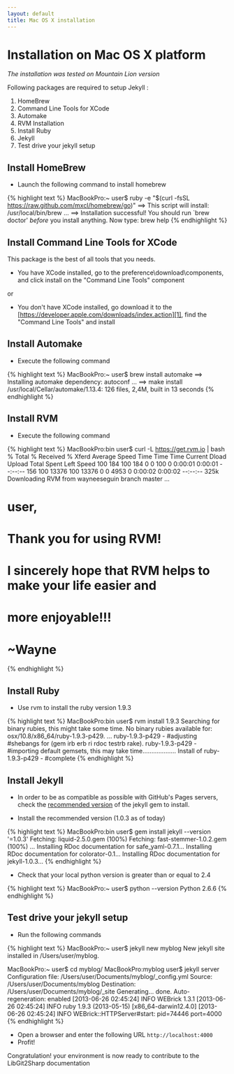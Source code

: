 ```yaml
---
layout: default
title: Mac OS X installation
---
```


# Installation on Mac OS X platform
*The installation was tested on Mountain Lion version*

Following packages are required to setup Jekyll :

1. HomeBrew
1. Command Line Tools for XCode
1. Automake
1. RVM Installation
1. Install Ruby
1. Jekyll
1. Test drive your jekyll setup

## Install HomeBrew

- Launch the following command to install homebrew

{% highlight text %}
MacBookPro:~ user$ ruby -e "$(curl -fsSL https://raw.github.com/mxcl/homebrew/go)"
==> This script will install:
/usr/local/bin/brew
...
==> Installation successful!
You should run `brew doctor' *before* you install anything.
Now type: brew help
{% endhighlight %}

## Install Command Line Tools for XCode
This package is the best of all tools that you needs.

- You have XCode installed, go to the preference\download\components, and click install on the "Command Line Tools" component

or

- You don't have XCode installed, go download it to the [https://developer.apple.com/downloads/index.action][1], find the "Command Line Tools" and install

[1]: https://developer.apple.com/downloads/index.action

## Install Automake

- Execute the following command

{% highlight text %}
MacBookPro:~ user$ brew install automake
==> Installing automake dependency: autoconf
...
==> make install
/usr/local/Cellar/automake/1.13.4: 126 files, 2,4M, built in 13 seconds
{% endhighlight %}

## Install RVM

- Execute the following command

{% highlight text %}
MacBookPro:bin user$ curl -L https://get.rvm.io | bash
  % Total    % Received % Xferd  Average Speed   Time    Time     Time  Current
                                 Dload  Upload   Total   Spent    Left  Speed
100   184  100   184    0     0    100      0  0:00:01  0:00:01 --:--:--   156
100 13376  100 13376    0     0   4953      0  0:00:02  0:00:02 --:--:--  325k
Downloading RVM from wayneeseguin branch master
...
# user,
#
#   Thank you for using RVM!
#   I sincerely hope that RVM helps to make your life easier and
#   more enjoyable!!!
#
# ~Wayne
{% endhighlight %}

## Install Ruby

- Use rvm to install the ruby version 1.9.3

{% highlight text %}
MacBookPro:bin user$ rvm install 1.9.3
Searching for binary rubies, this might take some time.
No binary rubies available for: osx/10.8/x86_64/ruby-1.9.3-p429.
...
ruby-1.9.3-p429 - #adjusting #shebangs for (gem irb erb ri rdoc testrb rake).
ruby-1.9.3-p429 - #importing default gemsets, this may take time...................
Install of ruby-1.9.3-p429 - #complete 
{% endhighlight %}

## Install Jekyll

- In order to be as compatible as possible with GitHub's Pages servers, check the [recommended version][1] of the jekyll gem to install.

- Install the recommended version (1.0.3 as of today)

{% highlight text %}
MacBookPro:bin user$ gem install jekyll --version '=1.0.3'
Fetching: liquid-2.5.0.gem (100%)
Fetching: fast-stemmer-1.0.2.gem (100%)
...
Installing RDoc documentation for safe_yaml-0.7.1...
Installing RDoc documentation for colorator-0.1...
Installing RDoc documentation for jekyll-1.0.3...
{% endhighlight %}

[1]: https://help.github.com/articles/using-jekyll-with-pages#troubleshooting

- Check that your local python version is greater than or equal to 2.4

{% highlight text %}
MacBookPro:~ user$ python --version
Python 2.6.6
{% endhighlight %}

## Test drive your jekyll setup

- Run the following commands

{% highlight text %}
MacBookPro:~ user$ jekyll new myblog
New jekyll site installed in /Users/user/myblog.

MacBookPro:~ user$ cd myblog/
MacBookPro:myblog user$ jekyll server
Configuration file: /Users/user/Documents/myblog/_config.yml
            Source: /Users/user/Documents/myblog
       Destination: /Users/user/Documents/myblog/_site
      Generating... done.
 Auto-regeneration: enabled
[2013-06-26 02:45:24] INFO  WEBrick 1.3.1
[2013-06-26 02:45:24] INFO  ruby 1.9.3 (2013-05-15) [x86_64-darwin12.4.0]
[2013-06-26 02:45:24] INFO  WEBrick::HTTPServer#start: pid=74446 port=4000
{% endhighlight %}

- Open a browser and enter the following URL `http://localhost:4000`
- Profit!

Congratulation! your environment is now ready to contribute to the LibGit2Sharp documentation
